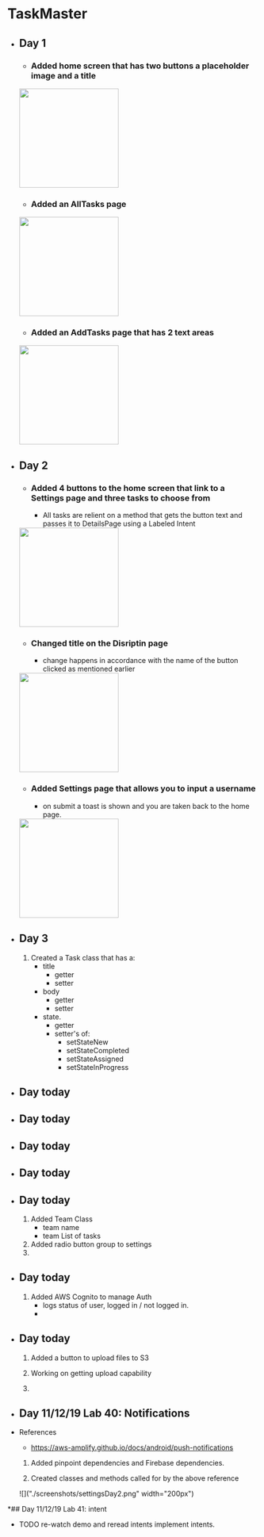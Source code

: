 # TaskMaster
*  ## Day 1
    * ### Added home screen that has two buttons a placeholder image and a title

    <img src="./screenshots/homeDay1.png" width="200px">

    * ### Added an AllTasks page
    
    <img src="./screenshots/allTasksDay1.png" width="200px">

    * ### Added an AddTasks page that has 2 text areas

    <img src="./screenshots/addTaskDay1.png" width="200px">







* ## Day 2
    * ### Added 4 buttons to the home screen that link to a Settings page and three tasks to choose from
        * All tasks are relient on a method that gets the button text and passes it to DetailsPage using a Labeled Intent

    <img src="./screenshots/homeDay2.png" width="200px">

    * ### Changed title on the Disriptin page
        * change happens in accordance with the name of the button clicked as mentioned earlier

    <img src="./screenshots/detailsPageDay2.png" width="200px">

    * ### Added Settings page that allows you to input a username
        * on submit a toast is shown and you are taken back to the home page.

    <img src="./screenshots/settingsDay2.png" width="200px">






* ## Day 3
    1. Created a Task class that has a:
        * title
            * getter
            * setter
        * body
            * getter
            * setter
        * state.
            * getter
            * setter's of:
                * setStateNew
                * setStateCompleted
                * setStateAssigned
                * setStateInProgress

* ## Day today

* ## Day today

* ## Day today

* ## Day today


* ## Day today
    1. Added Team Class
        * team name
        * team List of tasks
    2. Added radio button group to settings
    3.


* ## Day today
    1. Added AWS Cognito to  manage Auth
        * logs status of user, logged in / not logged in.
        *


* ## Day today
    1. Added a button to upload files to S3
    
    2. Working on getting upload capability

    3.

* ## Day 11/12/19 Lab 40: Notifications

* References
    * https://aws-amplify.github.io/docs/android/push-notifications

    1. Added pinpoint dependencies and Firebase dependencies.

    2. Created classes and methods called for by the above reference

    ![]("./screenshots/settingsDay2.png" width="200px")




*## Day 11/12/19 Lab 41: intent
* TODO re-watch demo and reread intents
implement intents.



